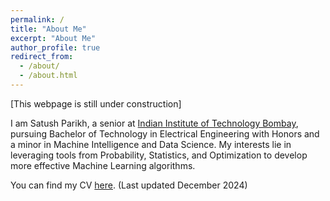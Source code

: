 ```yaml
---
permalink: /
title: "About Me"
excerpt: "About Me"
author_profile: true
redirect_from: 
  - /about/
  - /about.html
---
```





[This webpage is still under construction]



I am Satush Parikh, a senior at [Indian Institute of Technology Bombay](https://www.iitb.ac.in/), pursuing Bachelor of Technology in Electrical Engineering with Honors and a minor in Machine Intelligence and Data Science.  My interests lie in leveraging tools from Probability, Statistics, and Optimization to develop more effective Machine Learning algorithms.

You can find my CV [here](https://drive.google.com/file/d/14hK-tUC6y04xmFWq6_ybzp4vc6BK6Rn1/view?usp=sharing). (Last updated December 2024)

<!-- <a href="https://info.flagcounter.com/2FvG"><img src="https://s11.flagcounter.com/count2/2FvG/bg_FFFFFF/txt_000000/border_CC1306/columns_5/maxflags_50/viewers_0/labels_0/pageviews_0/flags_0/percent_0/" alt="Flag Counter" border="0"></a> -->